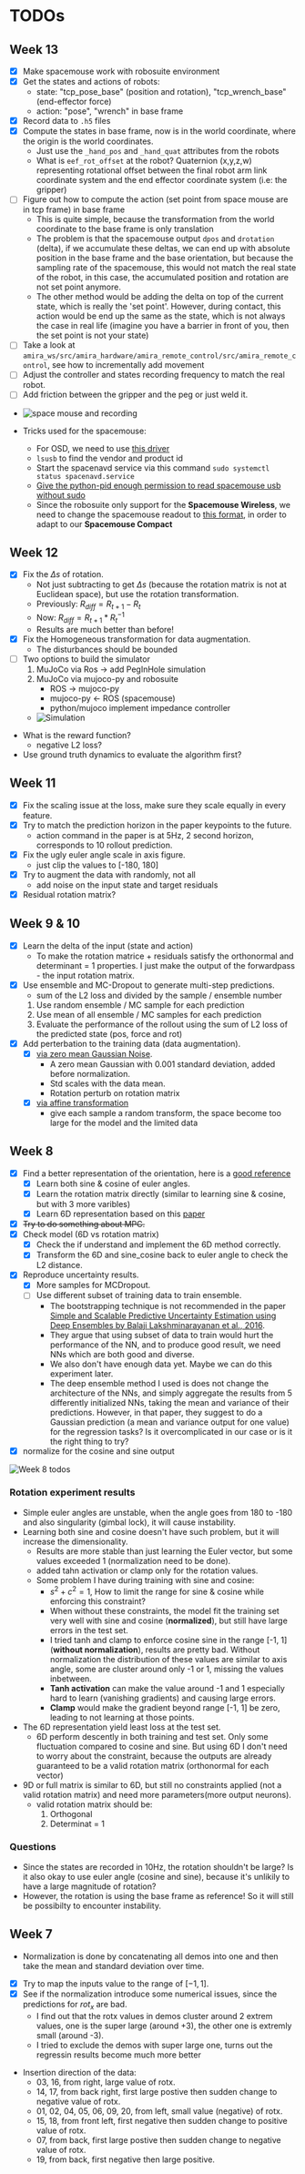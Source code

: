 # TODOs

## Week 13

- [x] Make spacemouse work with robosuite environment
- [x] Get the states and actions of robots:
  - state: "tcp_pose_base" (position and rotation), "tcp_wrench_base" (end-effector force)
  - action: "pose", "wrench" in base frame
- [x] Record data to `.h5` files
- [x] Compute the states in base frame, now is in the world coordinate, where the origin is the world coordinates.
  - Just use the `_hand_pos` and `_hand_quat` attributes from the robots
  - What is `eef_rot_offset` at the robot? Quaternion (x,y,z,w) representing rotational offset between the final robot arm link coordinate system and the end effector coordinate system (i.e: the gripper)
- [ ] Figure out how to compute the action (set point from space mouse are in tcp frame) in base frame
  - This is quite simple, because the transformation from the world coordinate to the base frame is only translation
  - The problem is that the spacemouse output `dpos` and `drotation` (delta), if we accumulate these deltas, we can end up with absolute position in the base frame and the base orientation, but because the sampling rate of the spacemouse, this would not match the real state of the robot, in this case, the accumulated position and rotation are not set point anymore.
  - The other method would be adding the delta on top of the current state, which is really the 'set point'. However, during contact, this action would be end up the same as the state, which is not always the case in real life (imagine you have a barrier in front of you, then the set point is not your state)
- [ ] Take a look at `amira_ws/src/amira_hardware/amira_remote_control/src/amira_remote_control`, see how to incrementally add movement
- [ ] Adjust the controller and states recording frequency to match the real robot.
- [ ] Add friction between the gripper and the peg or just weld it.
- ![space mouse and recording](img/week13.jpg)

- Tricks used for the spacemouse:
  - For OSD, we need to use [this driver](http://spacenav.sourceforge.net/)
  - `lsusb` to find the vendor and product id
  - Start the spacenavd service via this command `sudo systemctl status spacenavd.service`
  - [Give the python-pid enough permission to read spacemouse usb without sudo](https://askubuntu.com/a/1150889/1021137)
  - Since the robosuite only support for the **Spacemouse Wireless**, we need to change the spacemouse readout to [this format](https://github.com/jwick1234/3d-mouse-rpi-python/blob/7ddfc9fb8703c84720eca5815bd993263c935c86/HelloSpaceNavigator.py#L46), in order to adapt to our **Spacemouse Compact**

## Week 12

- [x] Fix the $\Delta s$ of rotation.
  - Not just subtracting to get $\Delta s$ (because the rotation matrix is not at Euclidean space), but use the rotation transformation.
  - Previously: $R_{diff} = R_{t+1} - R_t$
  - Now: $R_{diff} = R_{t+1} * R_{t}^{-1}$
  - Results are much better than before!
- [x] Fix the Homogeneous transformation for data augmentation.
  - The disturbances should be bounded
- [ ] Two options to build the simulator
  1. MuJoCo via Ros -> add PegInHole simulation
  2. MuJoCo via mujoco-py and robosuite
     - ROS -> mujoco-py
     - mujoco-py <- ROS (spacemouse)
     - python/mujoco implement impedance controller
  - ![Simulation](img/week12_3.jpg)
- What is the reward function?
  - negative L2 loss?
- Use ground truth dynamics to evaluate the algorithm first?

## Week 11

- [x] Fix the scaling issue at the loss, make sure they scale equally in every feature.
- [x] Try to match the prediction horizon in the paper keypoints to the future.
  - action command in the paper is at 5Hz, 2 second horizon, corresponds to 10 rollout prediction.
- [x] Fix the ugly euler angle scale in axis figure.
  - just clip the values to [-180, 180] 
- [x] Try to augment the data with randomly, not all
  - add noise on the input state and target residuals
- [x] Residual rotation matrix?

## Week 9 & 10

- [x] Learn the delta of the input (state and action)
  - To make the rotation matrice + residuals satisfy the orthonormal and determinant = 1 properties. I just make the output of the forwardpass - the input rotation matrix.
- [x] Use ensemble and MC-Dropout to generate multi-step predictions.
  - sum of the L2 loss and divided by the sample / ensemble number
  1. Use random ensemble / MC sample for each prediction
  2. Use mean of all ensemble / MC samples for each prediction
  3. Evaluate the performance of the rollout using the sum of L2 loss of the predicted state (pos, force and rot)
- [x] Add perterbation to the training data (data augmentation).
  - [x] [via zero mean Gaussian Noise](https://arxiv.org/pdf/1708.02596.pdf).
    - A zero mean Gaussian with 0.001 standard deviation, added before normalization.
    - Std scales with the data mean.
    - Rotation perturb on rotation matrix
  - [x] [via affine transformation](https://arxiv.org/pdf/2009.05085.pdf)
    - give each sample a random transform, the space become too large for the model and the limited data

## Week 8

- [x] Find a better representation of the orientation, here is a [good reference](https://datascience.stackexchange.com/questions/36370/how-to-learn-3d-orientations-reliably?newreg=2954130d00c34b45b3f34538eea02a1e)
  - [x] Learn both sine & cosine of euler angles.
  - [x] Learn the rotation matrix directly (similar to learning sine & cosine, but with 3 more varibles)
  - [x] Learn 6D representation based on this [paper](https://zhouyisjtu.github.io/project_rotation/rotation.html)
- [x] ~~Try to do something about MPC.~~
- [x] Check model (6D vs rotation matrix)
  - [x] Check the if understand and implement the 6D method correctly.
  - [x] Transform the 6D and sine_cosine back to euler angle to check the L2 distance.
- [x] Reproduce uncertainty results.
  - [x] More samples for MCDropout.
  - [ ] Use different subset of training data to train ensemble.
    - The bootstrapping technique is not recommended in the paper [Simple and Scalable Predictive Uncertainty Estimation using Deep Ensembles by Balaji Lakshminarayanan et al., 2016](https://arxiv.org/abs/1612.01474v2).
    - They argue that using subset of data to train would hurt the performance of the NN, and to produce good result, we need NNs which are both good and diverse.
    - We also don't have enough data yet. Maybe we can do this experiment later.
    - The deep ensemble method I used is does not change the architecture of the NNs, and simply aggregate the results from 5 differently initialized NNs, taking the mean and variance of their predictions. However, in that paper, they suggest to do a Gaussian prediction (a mean and variance output for one value) for the regression tasks? Is it overcomplicated in our case or is it the right thing to try?
- [x] normalize for the cosine and sine output

![Week 8 todos](img/week8.png)


### Rotation experiment results

- Simple euler angles are unstable, when the angle goes from 180 to -180 and also singularity (gimbal lock), it will cause instability.
- Learning both sine and cosine doesn't have such problem, but it will increase the dimensionality.
  - Results are more stable than just learning the Euler vector, but some values exceeded 1 (normalization need to be done).
  - added tahn activation or clamp only for the rotation values.
  - Some problem I have during training with sine and cosine:
    - $s^2 + c^2 = 1$, How to limit the range for sine & cosine while enforcing this constraint?
    - When without these constraints, the model fit the training set very well with sine and cosine (**normalized**), but still have large errors in the test set.
    - I tried tanh and clamp to enforce cosine sine in the range [-1, 1] (**without normalization**), results are pretty bad. Without normalization the distribution of these values are similar to axis angle, some are cluster around only -1 or 1, missing the values inbetween.
    - **Tanh activation** can make the value around -1 and 1 especially hard to learn (vanishing gradients) and causing large errors.
    - **Clamp** would make the gradient beyond range [-1, 1] be zero, leading to not learning at those points.
- The 6D representation yield least loss at the test set.
  - 6D perform descently in both training and test set. Only some fluctuation compared to cosine and sine. But using 6D I don't need to worry about the constraint, because the outputs are already guaranteed to be a valid rotation matrix (orthonormal for each vector)
- 9D or full matrix is similar to 6D, but still no constraints applied (not a valid rotation matrix) and need more parameters(more output neurons).
  - valid rotation matrix should be:
    1. Orthogonal
    2. Determinat = 1

### Questions

- Since the states are recorded in 10Hz, the rotation shouldn't be large? Is it also okay to use euler angle (cosine and sine), because it's unlikily to have a large magnitude of rotation?
- However, the rotation is using the base frame as reference! So it will still be possibilty to encounter instability.

## Week 7

- Normalization is done by concatenating all demos into one and then take the mean and standard deviation over time.
- [x] Try to map the inputs value to the range of $[-1, 1]$.
- [x] See if the normalization introduce some numerical issues, since the predictions for $rot_x$ are bad.
  - I find out that the rotx values in demos cluster around 2 extrem values, one is the super large (around +3), the other one is extremly small (around -3).
  - I tried to exclude the demos with super large one, turns out the regressin results become much more better
- Insertion direction of the data:
  - 03, 16, from right, large value of rotx.
  - 14, 17, from back right, first large postive then sudden change to negative value of rotx.
  - 01, 02, 04, 05, 06, 09, 20, from left, small value (negative) of rotx.
  - 15, 18, from front left, first negative then sudden change to positive value of rotx.
  - 07, from back, first large postive then sudden change to negative value of rotx.
  - 19, from back, first negative then large positive.
